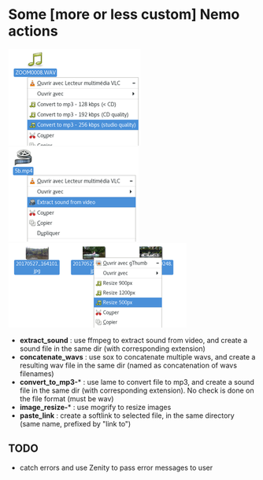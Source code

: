 # Some [more or less custom] Nemo actions

![](screenshots/mp3_convert.png) ![](screenshots/sound_extract.png) ![](screenshots/image_resize.png)

  * **extract_sound** : use ffmpeg to extract sound from video, and create a sound file in the same dir (with corresponding extension)
  * **concatenate_wavs** : use sox to concatenate multiple wavs, and create a resulting wav file in the same dir (named as concatenation of wavs filenames)
  * **convert_to_mp3-*** : use lame to convert file to mp3, and create a sound file in the same dir (with corresponding extension). No check is done on the file format (must be wav)
  * **image_resize-*** : use mogrify to resize images
  * **paste_link** : create a softlink to selected file, in the same directory (same name, prefixed by "link to")

## TODO

  * catch errors and use Zenity to pass error messages to user
